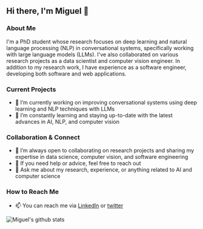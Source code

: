 ## Hi there, I'm Miguel 👋

### About Me
I'm a PhD student whose research focuses on deep learning and natural language processing (NLP) in conversational systems, specifically working with large language models (LLMs). I've also collaborated on various research projects as a data scientist and computer vision engineer. In addition to my research work, I have experience as a software engineer, developing both software and web applications.

### Current Projects
- 🔭 I’m currently working on improving conversational systems using deep learning and NLP techniques with LLMs
- 🌱 I’m constantly learning and staying up-to-date with the latest advances in AI, NLP, and computer vision

### Collaboration & Connect
- 👯 I’m always open to collaborating on research projects and sharing my expertise in data science, computer vision, and software engineering
- 🤔 If you need help or advice, feel free to reach out
- 💬 Ask me about my research, experience, or anything related to AI and computer science

### How to Reach Me
- 📫 You can reach me via [LinkedIn](www.linkedin.com/in/miguel-angel-medina-ramirez) or [twitter](https://twitter.com/Miguelcse7)

![Miguel's github stats](https://github-readme-stats.vercel.app/api?username=miguel-kjh&show_icons=true&theme=react)
